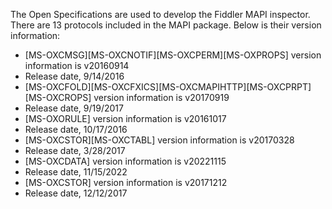 The Open Specifications are used to develop the Fiddler MAPI inspector. There are 13 protocols included in the MAPI package. Below is their version information:

- [MS-OXCMSG][MS-OXCNOTIF][MS-OXCPERM][MS-OXPROPS] version information is v20160914 
- Release date, 9/14/2016
- [MS-OXCFOLD][MS-OXCFXICS][MS-OXCMAPIHTTP][MS-OXCPRPT][MS-OXCROPS] version information is v20170919 
- Release date, 9/19/2017
- [MS-OXORULE] version information is v20161017   
- Release date, 10/17/2016
- [MS-OXCSTOR][MS-OXCTABL] version information is v20170328
- Release date, 3/28/2017
- [MS-OXCDATA] version information is v20221115
- Release date, 11/15/2022
- [MS-OXCSTOR] version information is v20171212
- Release date, 12/12/2017
